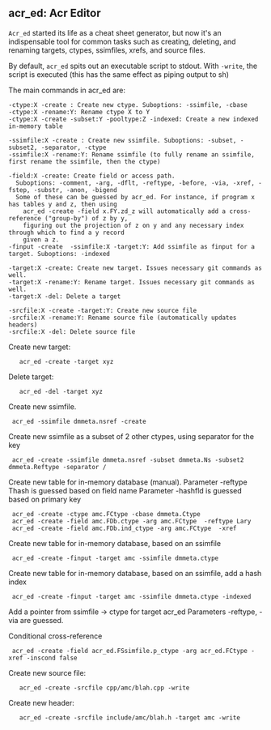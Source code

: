 ## acr_ed: Acr Editor

`Acr_ed` started its life as a cheat sheet generator, but now it's an indispensable 
tool for common tasks such as creating, deleting, and renaming targets, ctypes, ssimfiles,
xrefs, and source files.

By default, `acr_ed` spits out an executable script to stdout. With
`-write`, the script is executed (this has the same effect as piping output
to sh)

The main commands in acr_ed are:

~~~
-ctype:X -create : Create new ctype. Suboptions: -ssimfile, -cbase
-ctype:X -rename:Y: Rename ctype X to Y
-ctype:X -create -subset:Y -pooltype:Z -indexed: Create a new indexed in-memory table

-ssimfile:X -create : Create new ssimfile. Suboptions: -subset, -subset2, -separator, -ctype
-ssimfile:X -rename:Y: Rename ssimfile (to fully rename an ssimfile, first rename the ssimfile, then the ctype)

-field:X -create: Create field or access path.
  Suboptions: -comment, -arg, -dflt, -reftype, -before, -via, -xref, -fstep, -substr, -anon, -bigend
  Some of these can be guessed by acr_ed. For instance, if program x has tables y and z, then using
    acr_ed -create -field x.FY.zd_z will automatically add a cross-reference ("group-by") of z by y,
    figuring out the projection of z on y and any necessary index through which to find a y record
    given a z.
-finput -create  -ssimfile:X -target:Y: Add ssimfile as finput for a target. Suboptions: -indexed

-target:X -create: Create new target. Issues necessary git commands as well.
-target:X -rename:Y: Rename target. Issues necessary git commands as well.
-target:X -del: Delete a target

-srcfile:X -create -target:Y: Create new source file
-srcfile:X -rename:Y: Rename source file (automatically updates headers)
-srcfile:X -del: Delete source file
~~~

Create new target:

       acr_ed -create -target xyz

Delete target:

       acr_ed -del -target xyz

Create new ssimfile.

	 acr_ed -ssimfile dmmeta.nsref -create

Create new ssimfile as a subset of 2 other ctypes, using separator for the key

	 acr_ed -create -ssimfile dmmeta.nsref -subset dmmeta.Ns -subset2 dmmeta.Reftype -separator /

Create new table for in-memory database (manual).
	 Parameter -reftype Thash is guessed based on field name
	 Parameter -hashfld is guessed based on primary key

	 acr_ed -create -ctype amc.FCtype -cbase dmmeta.Ctype
	 acr_ed -create -field amc.FDb.ctype -arg amc.FCtype  -reftype Lary
	 acr_ed -create -field amc.FDb.ind_ctype -arg amc.FCtype  -xref

Create new table for in-memory database, based on an ssimfile

	 acr_ed -create -finput -target amc -ssimfile dmmeta.ctype

Create new table for in-memory database, based on an ssimfile, add a hash index

	 acr_ed -create -finput -target amc -ssimfile dmmeta.ctype -indexed

Add a pointer from ssimfile -> ctype for target acr_ed
Parameters -reftype, -via are guessed.

Conditional cross-reference

	 acr_ed -create -field acr_ed.FSsimfile.p_ctype -arg acr_ed.FCtype -xref -inscond false

Create new source file:

       acr_ed -create -srcfile cpp/amc/blah.cpp -write

Create new header:

       acr_ed -create -srcfile include/amc/blah.h -target amc -write


